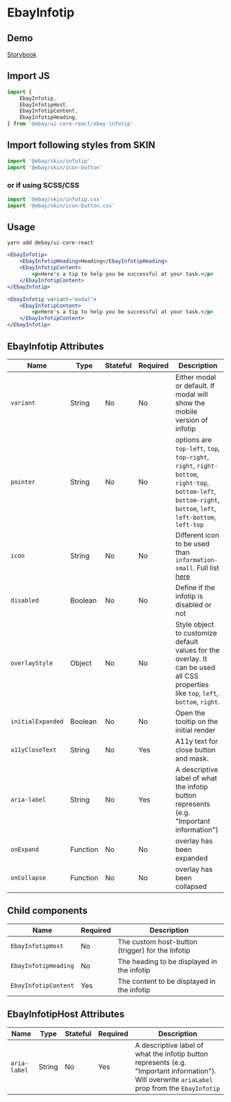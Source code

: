 # EbayInfotip

## Demo

[Storybook](https://opensource.ebay.com/ebayui-core-react/main/?path=/story/buttons-ebay-infotip--default)

## Import JS

```jsx harmony
import {
    EbayInfotip,
    EbayInfotipHost,
    EbayInfotipContent,
    EbayInfotipHeading,
} from '@ebay/ui-core-react/ebay-infotip'
```

## Import following styles from SKIN
```jsx harmony
import '@ebay/skin/infotip'
import '@ebay/skin/icon-button'
```

### or if using SCSS/CSS
```jsx harmony
import '@ebay/skin/infotip.css'
import '@ebay/skin/icon-button.css'
```

## Usage

```
yarn add @ebay/ui-core-react
```

```jsx harmony
<EbayInfotip>
    <EbayInfotipHeading>Heading</EbayInfotipHeading>
    <EbayInfotipContent>
        <p>Here's a tip to help you be successful at your task.</p>
    </EbayInfotipContent>
</EbayInfotip>
```

```jsx harmony
<EbayInfotip variant="modal">
    <EbayInfotipContent>
        <p>Here's a tip to help you be successful at your task.</p>
    </EbayInfotipContent>
</EbayInfotip>
```

## EbayInfotip Attributes

| Name              | Type     | Stateful | Required | Description                                                                                                                                                  |
| ----------------- | -------- | -------- | -------- | ------------------------------------------------------------------------------------------------------------------------------------------------------------ |
| `variant`         | String   | No       | No       | Either modal or default. If modal will show the mobile version of infotip                                                                                    |
| `pointer`         | String   | No       | No       | options are `top-left`, `top`, `top-right`, `right`, `right-bottom`, `right-top`, `bottom-left`, `bottom-right`, `bottom`, `left`, `left-bottom`, `left-top` |
| `icon`            | String   | No       | No       | Different icon to be used than `information-small`. Full list [here](https://ebay.github.io/skin/index.html#icon)                                        |
| `disabled`        | Boolean  | No       | No       | Define if the infotip is disabled or not                                                                                                                     |
| `overlayStyle`    | Object   | No       | No       | Style object to customize default values for the overlay. It can be used all CSS properties like `top`, `left`, `bottom`, `right`.                           |
| `initialExpanded` | Boolean  | No       | No       | Open the tooltip on the initial render                                                                                                                       |
| `a11yCloseText`   | String   | No       | Yes      | A11y text for close button and mask.                                                                                                                         |
| `aria-label`      | String   | No       | Yes      | A descriptive label of what the infotip button represents (e.g. "Important information")
| `onExpand`        | Function | No       | No       | overlay has been expanded                                                                                                                                    |
| `onCollapse`      | Function | No       | No       | overlay has been collapsed                                                                                                                                   |

## Child components

Name | Required | Description
--- | --- | ---
`EbayInfotipHost`    | No | The custom host-button (trigger) for the Infotip
`EbayInfotipHeading` | No | The heading to be displayed in the infotip
`EbayInfotipContent` | Yes | The content to be displayed in the infotip

## EbayInfotipHost Attributes

| Name              | Type     | Stateful | Required | Description                                                                                                                                                  |
| ----------------- | -------- | -------- | -------- | ------------------------------------------------------------------------------------------------------------------------------------------------------------ |
| `aria-label`      | String   | No       | Yes      | A descriptive label of what the infotip button represents (e.g. "Important information"). Will overwrite `ariaLabel` prop from the `EbayInfotip`
